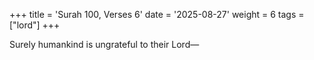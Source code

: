 +++
title = 'Surah 100, Verses 6'
date = '2025-08-27'
weight = 6
tags = ["lord"]
+++

Surely humankind is ungrateful to their Lord—
